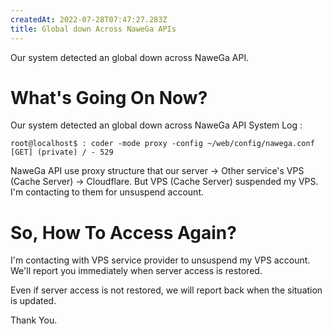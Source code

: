 ```yaml
---
createdAt: 2022-07-28T07:47:27.283Z
title: Global down Across NaweGa APIs
---
```



Our system detected an global down across NaweGa API.

# What's Going On Now?

Our system detected an global down across NaweGa API
System Log : 

````
root@localhost$ : coder -mode proxy -config ~/web/config/nawega.conf
[GET] (private) / - 529

````

NaweGa API use proxy structure that our server -> Other service's  VPS (Cache Server) -> Cloudflare. But VPS (Cache Server) suspended my VPS. I'm contacting to them for unsuspend account.
# So, How To Access Again?
I'm contacting with VPS service provider to unsuspend my VPS account. We'll report you immediately when server access is restored.

Even if server access is not restored, we will report back when the situation is updated.

Thank You.
